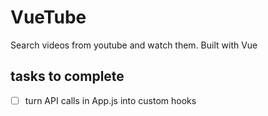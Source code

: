# VueTube
Search videos from youtube and watch them. Built with Vue
## tasks to complete
- [ ] turn API calls in App.js into custom hooks
